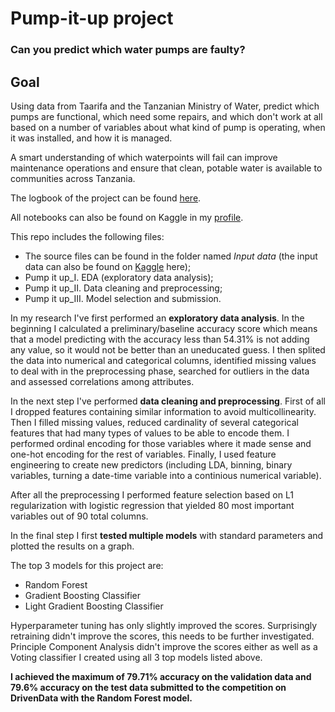 # Pump-it-up project
### Can you predict which water pumps are faulty?
## Goal
Using data from Taarifa and the Tanzanian Ministry of Water, predict which pumps are functional, which need some repairs, and which don't work at all based on a number of variables about what kind of pump is operating, when it was installed, and how it is managed.

A smart understanding of which waterpoints will fail can improve maintenance operations and ensure that clean, potable water is available to communities across Tanzania.

The logbook of the project can be found [here](https://docs.google.com/spreadsheets/d/1WZEV42ZYOKRCZ4sI7Z5qV4wq5P0icH57lBRkzlpIq_c/edit?usp=sharing).

All notebooks can also be found on Kaggle in my [profile](https://www.kaggle.com/tatianasnwrt/notebooks).

This repo includes the following files:
- The source files can be found in the folder named *Input data* (the input data can also be found on [Kaggle](https://www.kaggle.com/tatianasnwrt/pumpitup-challenge-dataset) here);
- Pump it up_I. EDA (exploratory data analysis);
- Pump it up_II. Data cleaning and preprocessing;
- Pump it up_III. Model selection and submission.

In my research I've first performed an **exploratory data analysis**. In the beginning I calculated a preliminary/baseline accuracy score which means that a model predicting with the accuracy less than 54.31% is not adding any value, so it would not be better than an uneducated guess. I then splited the data into numerical and categorical columns, identified missing values to deal with in the preprocessing phase, searched for outliers in the data and assessed correlations among attributes.

In the next step I've performed **data cleaning and preprocessing**. First of all I dropped features containing similar information to avoid multicollinearity. Then I filled missing values, reduced cardinality of several categorical features that had many types of values to be able to encode them. I performed ordinal encoding for those variables where it made sense and one-hot encoding for the rest of variables. Finally, I used feature engineering to create new predictors (including LDA, binning, binary variables, turning a date-time variable into a continious numerical variable).

After all the preprocessing I performed feature selection based on L1 regularization with logistic regression that yielded 80 most important variables out of 90 total columns.

In the final step I first **tested multiple models** with standard parameters and plotted the results on a graph.

The top 3 models for this project are:

- Random Forest
- Gradient Boosting Classifier
- Light Gradient Boosting Classifier

Hyperparameter tuning has only slightly improved the scores. Surprisingly retraining didn't improve the scores, this needs to be further investigated. Principle Component Analysis didn't improve the scores either as well as a Voting classifier I created using all 3 top models listed above.

**I achieved the maximum of 79.71% accuracy on the validation data and 79.6% accuracy on the test data submitted to the competition on DrivenData with the Random Forest model.**

